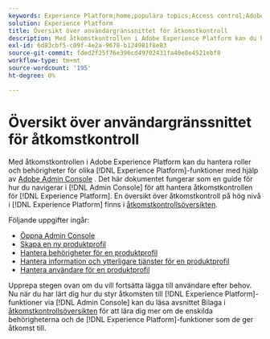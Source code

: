 ```yaml
---
keywords: Experience Platform;home;populära topics;Access control;Adobe admin console
solution: Experience Platform
title: Översikt över användargränssnittet för åtkomstkontroll
description: Med åtkomstkontrollen i Adobe Experience Platform kan du hantera roller och behörigheter för olika Experience Platform-funktioner med hjälp av Adobe Admin Console. Det här dokumentet är en guide till navigering i Admin Console för att hantera åtkomstkontroll för Experience Platform.
exl-id: 6d83cbf5-c09f-4e2a-9678-b124981f8e83
source-git-commit: fded2f25f76e396cd49702431fa40e8e4521ebf8
workflow-type: tm+mt
source-wordcount: '195'
ht-degree: 0%

---
```


# Översikt över användargränssnittet för åtkomstkontroll

Med åtkomstkontrollen i Adobe Experience Platform kan du hantera roller och behörigheter för olika [!DNL Experience Platform]-funktioner med hjälp av [Adobe Admin Console](https://adminconsole.adobe.com) . Det här dokumentet fungerar som en guide för hur du navigerar i [!DNL Admin Console] för att hantera åtkomstkontrollen för [!DNL Experience Platform]. En översikt över åtkomstkontroll på hög nivå i [!DNL Experience Platform] finns i [åtkomstkontrollsöversikten](./../home.md).

Följande uppgifter ingår:

- [Öppna Admin Console](./browse.md)
- [Skapa en ny produktprofil](./create-profile.md)
- [Hantera behörigheter för en produktprofil](./permissions.md)
- [Hantera information och ytterligare tjänster för en produktprofil](./details-and-services.md)
- [Hantera användare för en produktprofil](./users.md)

Upprepa stegen ovan om du vill fortsätta lägga till användare efter behov. Nu när du har lärt dig hur du styr åtkomsten till [!DNL Experience Platform]-funktioner via [!DNL Admin Console] kan du läsa avsnittet Bilaga i [åtkomstkontrollsöversikten](../home.md) för att lära dig mer om de enskilda behörigheterna och de [!DNL Experience Platform]-funktioner som de ger åtkomst till.
